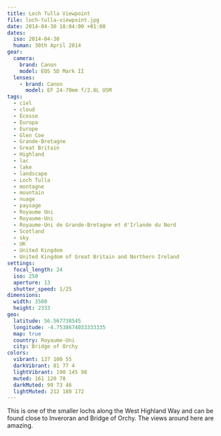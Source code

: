 ```yaml
---
title: Loch Tulla Viewpoint
file: loch-tulla-viewpoint.jpg
date: 2014-04-30 18:04:00 +01:00
dates:
  iso: 2014-04-30
  human: 30th April 2014
gear:
  camera:
    brand: Canon
    model: EOS 5D Mark II
  lenses:
    - brand: Canon
      model: EF 24-70mm f/2.8L USM
tags:
  - ciel
  - cloud
  - Écosse
  - Europa
  - Europe
  - Glen Coe
  - Grande-Bretagne
  - Great Britain
  - Highland
  - lac
  - lake
  - landscape
  - Loch Tulla
  - montagne
  - mountain
  - nuage
  - paysage
  - Royaume Uni
  - Royaume-Uni
  - Royaume-Uni de Grande-Bretagne et d'Irlande du Nord
  - Scotland
  - sky
  - UK
  - United Kingdom
  - United Kingdom of Great Britain and Northern Ireland
settings:
  focal_length: 24
  iso: 250
  aperture: 13
  shutter_speed: 1/25
dimensions:
  width: 3500
  height: 2333
geo:
  latitude: 56.567738545
  longitude: -4.7538674033333335
  map: true
  country: Royaume-Uni
  city: Bridge of Orchy
colors:
  vibrant: 137 100 55
  darkVibrant: 81 77 4
  lightVibrant: 190 145 98
  muted: 161 120 78
  darkMuted: 99 73 46
  lightMuted: 212 180 172
---
```


This is one of the smaller lochs along the West Highland Way and can be found close to Inveroran and Bridge of Orchy. The views around here are amazing.

